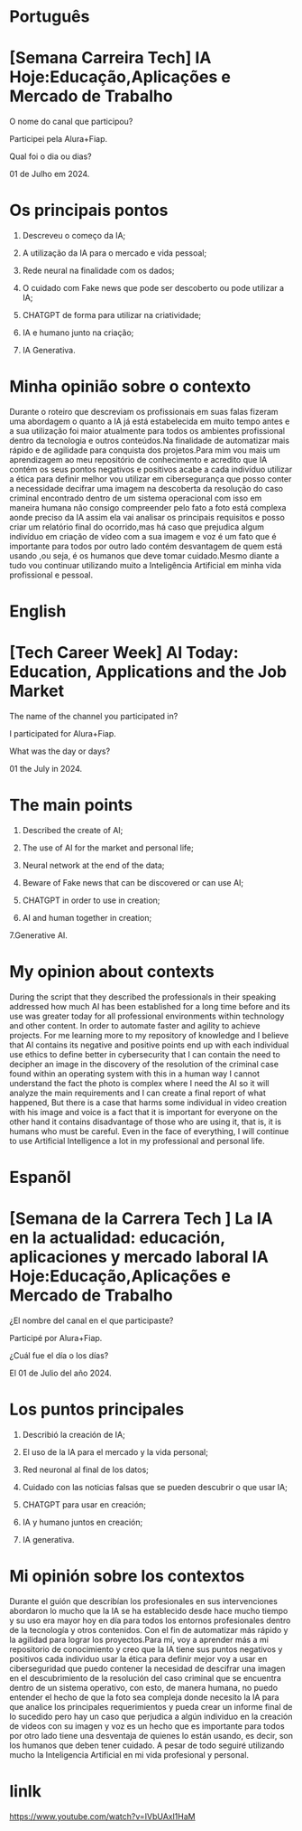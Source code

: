 
# Português 

# [Semana Carreira Tech] IA Hoje:Educação,Aplicações e Mercado de Trabalho

O nome do canal que participou?

Participei pela Alura+Fiap.

Qual foi o dia ou dias?

01 de Julho em 2024.


# Os principais pontos

 1. Descreveu o começo da IA;

2. A utilização da IA para o mercado e vida pessoal;

3. Rede neural  na finalidade com os dados;

4. O cuidado com Fake news  que pode ser descoberto ou pode utilizar a IA;

5. CHATGPT de forma para utilizar na  criatividade;

6. IA e humano junto na criação;

7. IA Generativa.


# Minha opinião sobre o contexto 

<p>Durante o roteiro que  descreviam os profissionais em suas falas fizeram uma abordagem o quanto a IA já está estabelecida em muito  tempo antes e a sua utilização foi maior atualmente para todos os ambientes profissional dentro da tecnologia e outros conteúdos.Na finalidade de automatizar mais rápido e de agilidade para  conquista dos projetos.Para mim vou mais um aprendizagem ao meu repositório de conhecimento e acredito que IA contém os seus pontos negativos e positivos acabe a cada indivíduo utilizar a ética para definir melhor vou utilizar em cibersegurança que posso conter a necessidade  decifrar uma imagem  na descoberta  da resolução do caso criminal encontrado dentro de um sistema  operacional com isso em maneira humana não consigo compreender pelo fato a foto está complexa aonde preciso  da IA assim ela vai analisar os principais requisitos e posso criar um relatório final  do ocorrido,mas há caso que prejudica algum indivíduo em criação de vídeo com a sua imagem e voz é um fato que  é importante para todos por outro lado contém desvantagem de quem está usando ,ou seja, é os humanos que deve tomar cuidado.Mesmo diante a tudo vou continuar utilizando muito a Inteligência Artificial em minha vida profissional e pessoal.</p>

   # English 
   
# [Tech Career Week] AI Today: Education, Applications and the Job Market

The name of the channel you participated in?

I participated for Alura+Fiap.

What was the day or days?

01 the July in 2024.


# The main points

1. Described the create of AI;

2. The use of AI for the market and personal life;

3. Neural network at the end of the data;

4. Beware of Fake news that can be discovered or can use AI;

5. CHATGPT in order to use in creation;

6. AI and human together in creation;

7.Generative AI.

# My opinion about contexts

<p>During the script that they described the professionals in their speaking addressed how much AI has been established for a long time before and its use was greater today for all professional environments within technology and other content. In order to automate faster and agility to achieve projects. For me learning  more to my repository of knowledge and I believe that AI contains its negative and positive points end up with each individual use ethics to define better  in cybersecurity that I can contain the need to decipher an image in the discovery of the resolution of the criminal case found within an operating system with this in a human way I cannot understand the fact the photo is complex where I need the AI so it will analyze the main requirements and I can create a final report of what happened, But there is a case that harms some individual in video creation with his image and voice is a fact that it is important for everyone on the other hand it contains disadvantage of those who are using it, that is, it is humans who must be careful. Even in the face of everything, I will continue to use Artificial Intelligence a lot in my professional and personal life.</p>

 # Espanõl 

 #  [Semana de la Carrera Tech ] La IA en la actualidad: educación, aplicaciones y mercado laboral IA Hoje:Educação,Aplicações e Mercado de Trabalho

¿El nombre del canal en el que participaste?

Participé por Alura+Fiap.

¿Cuál fue el día o los días?

El 01 de Julio del año 2024.


# Los puntos principales

 1. Describió la creación de IA;

2.  El uso de la IA para el mercado y la vida personal;

3. Red neuronal al final de los datos;

4. Cuidado con las noticias falsas que se pueden descubrir o que usar IA;

5. CHATGPT para usar en  creación;

6. IA y humano juntos en creación;

7. IA generativa.


#  Mi opinión sobre los contextos

<P>Durante el guión que describían los profesionales en sus intervenciones abordaron lo mucho que la IA se ha establecido desde hace mucho tiempo y su uso era mayor hoy en día para todos los entornos profesionales dentro de la tecnología y otros contenidos. Con el fin de automatizar más rápido y la agilidad para lograr los proyectos.Para mí, voy a aprender más a mi repositorio de conocimiento y creo que la IA tiene sus puntos negativos y positivos  cada individuo usar la ética para definir mejor voy a usar en ciberseguridad que puedo contener la necesidad de descifrar una imagen en el descubrimiento de la resolución del caso criminal que se encuentra dentro de un sistema operativo, con esto, de manera humana, no puedo entender el hecho de que la foto sea compleja donde necesito la IA para que analice los principales requerimientos y pueda crear un informe final de lo sucedido pero hay un caso que perjudica a algún individuo en la creación de videos con su imagen y voz es un hecho que es importante para todos por otro lado tiene una desventaja de quienes lo están usando, es decir, son los humanos  que deben tener cuidado. A pesar de todo seguiré utilizando mucho la Inteligencia Artificial en mi vida profesional y personal.</P>




# linlk  


https://www.youtube.com/watch?v=IVbUAxl1HaM

